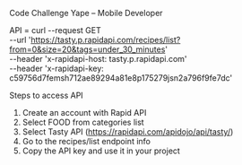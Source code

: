 Code Challenge Yape – Mobile Developer

API = 
curl --request GET \
	--url 'https://tasty.p.rapidapi.com/recipes/list?from=0&size=20&tags=under_30_minutes' \
	--header 'x-rapidapi-host: tasty.p.rapidapi.com' \
	--header 'x-rapidapi-key: c59756d7femsh712ae89294a81e8p175279jsn2a796f9fe7dc'

Steps to access API
1) Create an account with Rapid API
2) Select FOOD from categories list
3) Select Tasty API (https://rapidapi.com/apidojo/api/tasty/)
4) Go to the recipes/list endpoint info
5) Copy the API key and use it in your project
